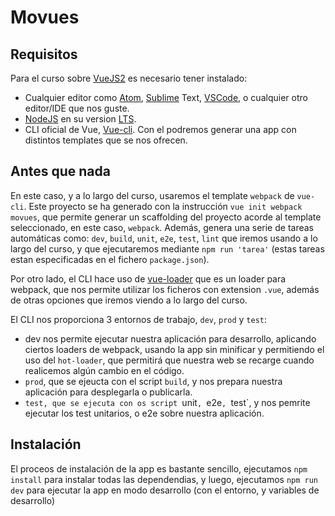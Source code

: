 # Movues

## Requisitos

Para el curso sobre [VueJS2](https://vuejs.org/) es necesario tener instalado:

* Cualquier editor como [Atom](https://atom.io/),
    [Sublime](https://www.sublimetext.com/) Text,
    [VSCode](https://code.visualstudio.com/), o cualquier otro editor/IDE
    que nos guste.
* [NodeJS](https://nodejs.org/es/) en su version
    [LTS](https://nodejs.org/es/download/).
* CLI oficial de Vue, [Vue-cli](https://github.com/vuejs/vue-cli). Con el
    podremos generar una app con distintos templates que se nos ofrecen.

## Antes que nada

En este caso, y a lo largo del curso, usaremos el template `webpack` de
`vue-cli`. Este proyecto se ha generado con la instrucción
`vue init webpack movues`, que permite generar un scaffolding del proyecto
acorde al template seleccionado, en este caso, `webpack`. Además, genera una
serie de tareas automáticas como: `dev`, `build`, `unit`, `e2e`, `test`, `lint`
que iremos usando a lo largo del curso, y que ejecutaremos mediante
`npm run 'tarea'` (estas tareas estan especificadas en el fichero `package.json`).

Por otro lado, el CLI hace uso de [vue-loader](http://vue-loader.vuejs.org/en/)
que es un loader para webpack, que nos permite utilizar los ficheros con
extension `.vue`, además de otras opciones que iremos viendo a lo largo del curso.

El CLI nos proporciona 3 entornos de trabajo, `dev`, `prod` y `test`:
* dev nos permite ejecutar nuestra aplicación para desarrollo, aplicando ciertos
    loaders de webpack, usando la app sin minificar y permitiendo el uso del
    `hot-loader`, que permitirá que nuestra web se recarge cuando realicemos
    algún cambio en el código.
* `prod`, que se ejeucta con el script `build`, y nos prepara nuestra aplicación
    para desplegarla o publicarla.
* `test, que se ejecuta con os script `unit`, `e2e`, `test`, y nos pemrite
    ejecutar los test unitarios, o e2e sobre nuestra aplicación.

## Instalación

El proceos de instalación de la app es bastante sencillo, ejecutamos
`npm install` para instalar todas las dependendias, y luego, ejecutamos
`npm run dev` para ejecutar la app en modo desarrollo (con el entorno, y
variables de desarrollo)
